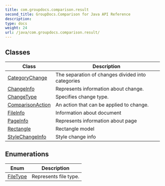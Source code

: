 ```yaml
---
title: com.groupdocs.comparison.result
second_title: GroupDocs.Comparison for Java API Reference
description: 
type: docs
weight: 24
url: /java/com.groupdocs.comparison.result/
---
```


## Classes

| Class | Description |
| --- | --- |
| [CategoryChange](../com.groupdocs.comparison.result/categorychange) | The separation of changes divided into categories |
| [ChangeInfo](../com.groupdocs.comparison.result/changeinfo) | Represents information about change. |
| [ChangeType](../com.groupdocs.comparison.result/changetype) | Specifies change type. |
| [ComparisonAction](../com.groupdocs.comparison.result/comparisonaction) | An action that can be applied to change. |
| [FileInfo](../com.groupdocs.comparison.result/fileinfo) | Information about document |
| [PageInfo](../com.groupdocs.comparison.result/pageinfo) | Represents information about page |
| [Rectangle](../com.groupdocs.comparison.result/rectangle) | Rectangle model |
| [StyleChangeInfo](../com.groupdocs.comparison.result/stylechangeinfo) | Style change info |

## Enumerations

| Enum | Description |
| --- | --- |
| [FileType](../com.groupdocs.comparison.result/filetype) | Represents file type. |
